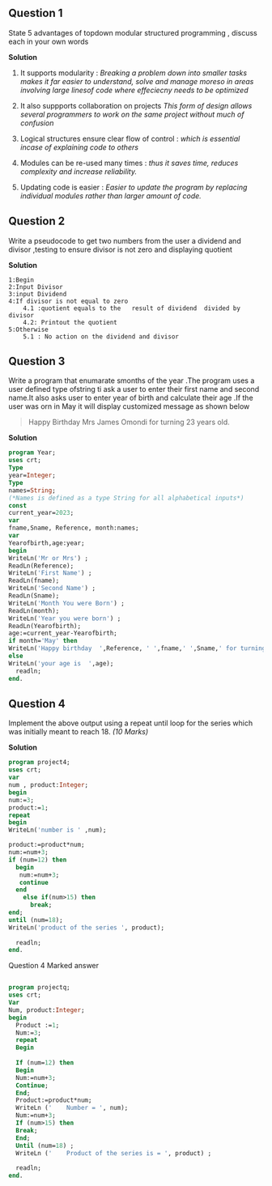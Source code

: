 ## Question 1
State 5 advantages of topdown modular  structured programming , discuss each in your own words

**Solution**

1. It supports modularity :
*Breaking a problem down into smaller tasks makes it far easier to understand, solve and manage moreso in areas involving large linesof code where effeciecny needs to be optimized* 

2. It also suppports collaboration on projects *This form of design allows several programmers to work on the same project without much of confusion*

3. Logical structures ensure clear flow of control : *which is essential incase of explaining code to others*
4. Modules can be re-used many times : *thus it saves time, reduces complexity and increase reliability.*
5. Updating code is easier : *Easier to update the program by replacing individual modules rather than larger amount of code.*

##  Question 2

Write a pseudocode to get two numbers from the user a dividend  and divisor ,testing to ensure divisor is not zero and displaying quotient

**Solution**

    1:Begin
    2:Input Divisor
    3:input Dividend
    4:If divisor is not equal to zero 
        4.1 :quotient equals to the   result of dividend  divided by divisor
        4.2: Printout the quotient
    5:Otherwise
        5.1 : No action on the dividend and divisor

## Question 3
Write a program that enumarate smonths of the year .The program uses a user defined type ofstring ti ask a user to enter their first name and second name.It also asks user to enter year of birth and calculate their age .If the user was orn in May it will display customized message as shown below 
>Happy Birthday Mrs James Omondi for turning 23 years old.
 
**Solution**


```Pascal
program Year;
uses crt;
Type
year=Integer;
Type
names=String;
(*Names is defined as a type String for all alphabetical inputs*)
const 
current_year=2023;
var
fname,Sname, Reference, month:names;
var 
Yearofbirth,age:year;
begin
WriteLn('Mr or Mrs') ; 
ReadLn(Reference);
WriteLn('First Name') ; 
ReadLn(fname);
WriteLn('Second Name') ; 
ReadLn(Sname);
WriteLn('Month You were Born') ; 
ReadLn(month);
WriteLn('Year you were born') ; 
ReadLn(Yearofbirth);
age:=current_year-Yearofbirth;
if month='May' then
WriteLn('Happy birthday  ',Reference, ' ',fname,' ',Sname,' for turning  ',age,'years old.')
else 
WriteLn('your age is  ',age);
  readln;
end.
```

## Question 4

Implement the above output using a repeat until loop for the series which was initially meant to reach 18. 
        *(10 Marks)*

**Solution**

```Pascal
program project4;
uses crt;
var
num , product:Integer;
begin
num:=3;
product:=1;
repeat 
begin 
WriteLn('number is ' ,num);

product:=product*num;
num:=num+3;
if (num=12) then
  begin
   num:=num+3; 
   continue
  end
    else if(num>15) then
      break;
end;
until (num=18);
WriteLn('product of the series ', product);
  
  readln;
end.

```

  Question 4 Marked answer
```Pascal  

program projectq;
uses crt;
Var
Num, product:Integer;
begin
  Product :=1;
  Num:=3;
  repeat 
  Begin
  
  If (num=12) then 
  Begin
  Num:=num+3;
  Continue;
  End;
  Product:=product*num;
  WriteLn ('    Number = ', num);
  Num:=num+3;
  If (num>15) then
  Break;
  End;
  Until (num=18) ;
  WriteLn ('    Product of the series is = ', product) ;
  
  readln;
end.
```